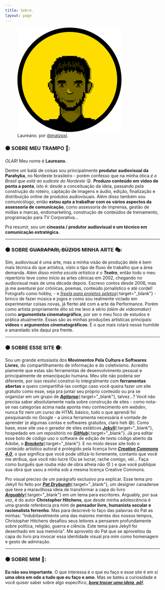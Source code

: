 ```yaml
---
title: Sobre.
layout: page
---
```


<figure>
  <img alt="Laureano." src="images/AVATAR.png" />
  <figcaption>
   Laureano. por <a href="https://www.instagram.com/matzpxl/" target="_blank">@matzpxl</a>.
  </figcaption>
</figure>

### **⚫ SOBRE MEU TRAMPO 🔨:**
*OLAR!* Meu nome é **Laureano.** 

Dentre um balái de coisas sou principalmente **produtor audiovisual da Parahyba**, no Nordeste brasileiro - porém confesso que na minha ótica *é o Brasil que está ao sudeste do Nordeste* 😜. **Produzo conteúdo em vídeo de ponta a ponta**, isto é: desde a conceituação da ideia, passando pela construção do roteiro, captação de imagens e áudio, edição, finalização e distribuição online de produtos audiovisuais. Além disso também sou comunicólogo, então **estou apto a trabalhar com os vários aspectos da assessoria de comunicação**, como assessoria de imprensa, gestão de mídias e marcas, endomarketing, construção de conteúdos de treinamento, programação para TV Corporativa... 

Pra resumir, sou um **cineasta / produtor audiovisual e um técnico em comunicação estratégica.**

---
### **⚫ SOBRE ~~GUARAPARI, BÚZIOS~~ MINHA ARTE 🎭:**
Sim, audiovisual é uma arte, mas a minha visão de produção dele é bem mais técnica do que artística, visto o tipo de fluxo de trabalho que a área demanda. Além disso *minha escola artística é o **Teatro***, então todo o meu repertório teve como início as artes cênicas em 2002, chegando no audiovisual mais de uma década depois. Escrevo contos desde 2006, mas já me aventurei por crônicas, poemas, conteúdo jornalístico e até cordel! Fotografo como hobby, - e [*freela para projetos seletos*](/Trampos/Imburana){:target="_blank"} - brinco de fazer música e jogos e como sou realmente viciado em experimentar coisas novas, já flertei até com a arte da Performance. Porém como artista propriamente dito só me levo à sério *(além de videomaker)* como **argumentista cinematográfico**, por ser o meu foco de estudos e prática atualmente. Essas são as minhas produções artísticas principais: **vídeos** e **argumentos cinematográficos**. É o que mais rolará nesse humilde e amarelado site daqui pra frente.

---
### **⚫ SOBRE ESSE SITE 🟡:**
Sou um grande entusiasta dos **Movimentos Pela Cultura e Softwares Livres**, do compartilhamento de informação e do coletivismo. Acredito piamente que estas são ferramentas de desenvolvimento pessoal e principalmente de emancipação humana. Meu site não poderia ser diferente, por isso resolvi construí-lo integralmente com **ferramentas abertas** e quero compartilhá-las contigo caso você queira fazer um site gratuito como esse, seja pra juntar seu próprio conteúdo ou pra se organizar em um grupo de [***Agitprop***](https://pt.wikipedia.org/wiki/Agitprop){:target="_blank"}, talvez...? Você não precisa saber absolutamente nada sobre construção de sites - como nota-se nas categorias acima nada aponta meu conhecimento em *webdev*, nunca fiz nem um curso de HTML básico, tudo o que aprendi foi pesquisando no *Google* - a única ferramenta necessária é vontade de aprender (e algumas contas e softwares gratuitos, claro heh 😅). Como base, esse site usa o gerador de sites estáticos [***Jekyll***](https://jekyllrb.com/){:target="_blank"}, hospedado em um repositório no [***GitHub***](https://github.com){:target="_blank"}. Já pra editar esse bolo de código uso o software de edição de texto código aberto da Adobe, o [***Brackets***](http://brackets.io/){:target="_blank"}. E no miolo desse site todo o conteúdo artístico autoral é protegido pela licença livre [***Creative Commons 4.0***](http://br.creativecommons.org/), o que significa que você pode utilizá-lo livremente, contanto que você me atribua, que você não lucre (Ou se lucrar, rache comigo, véi... Faça como burguês que rouba mão de obra alheia não 😞 ) e que você publique sua obra que usou a minha sob a mesma licença Creative Commons.

Pro visual preciso de um parágrafo exclusivo pra explicar. Esse tema pro Jekyll foi feito por [***Pat Dryburgh***](https://patdryburgh.com/){:target="_blank"}, um designer canadense que teve a maravilhosa ideia de transformar a capa do livro [***Arguably***](https://amzn.to/38eqCWV){:target="_blank"} em um tema para escritores. Arguably, por sua vez, é do autor **Christopher Hitchens**, que desde minha adolescência é uma grande referência pra mim de **pensador livre, humanista secular e racionalista ferrenho**. Mas para descrevê-lo faço das palavras do Pat as minhas: "Indubitavelmente uma das maiores mentes dos nossos tempos, Christopher Hitchens desafiou seus leitores a pensarem profundamente sobre política, religião, guerra e ciência. Este tema para Jekyll foi desenhado em sua memória". Me aproveito do Pat que se aproveitou da capa do livro pra invocar essa identidade visual pra mim como homenagem e gesto de admiração.

---
### **⚫ SOBRE MIM 🚫:**
**Eu não sou importante**. O que interessa é o que eu faço e esse site é em si **uma obra em ode a tudo que eu faço e amo**. Mas se bateu a curiosidade e você quiser saber sobre algo específico, [***bora trocar uma ideia, pô!***](contato.html).